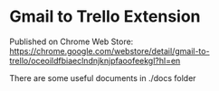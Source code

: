 Gmail to Trello Extension
=========================

Published on Chrome Web Store: 
https://chrome.google.com/webstore/detail/gmail-to-trello/oceoildfbiaeclndnjknjpfaoofeekgl?hl=en

There are some useful documents in ./docs folder
